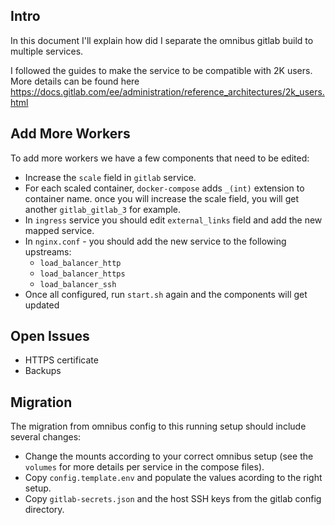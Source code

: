 ## Intro
In this document I'll explain how did I separate the omnibus gitlab build
to multiple services.

I followed the guides to make the service to be compatible with 2K users.
More details can be found here https://docs.gitlab.com/ee/administration/reference_architectures/2k_users.html


## Add More Workers
To add more workers we have a few components that need to be edited:
* Increase the `scale` field in `gitlab` service.
* For each scaled container, `docker-compose` adds `_(int)` extension to container name.
  once you will increase the scale field, you will get another `gitlab_gitlab_3` for example.
* In `ingress` service you should edit `external_links` field and add the new mapped service.
* In `nginx.conf` - you should add the new service to the following upstreams:
    * `load_balancer_http`
    * `load_balancer_https`
    * `load_balancer_ssh`
* Once all configured, run `start.sh` again and the components will get updated


## Open Issues
* HTTPS certificate
* Backups


## Migration
The migration from omnibus config to this running setup should include several changes:
* Change the mounts according to your correct omnibus setup
  (see the `volumes` for more details per service in the compose files).
* Copy `config.template.env` and populate the values acording to the right setup.
* Copy `gitlab-secrets.json` and the host SSH keys from the gitlab config directory.
